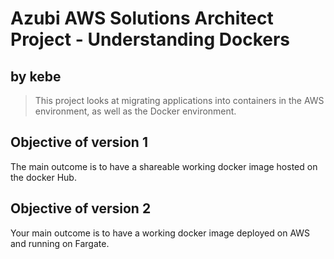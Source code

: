 # Azubi AWS Solutions Architect Project - Understanding Dockers

## by kebe

> This project looks at migrating applications into containers in the AWS environment, as well as the Docker environment.

## Objective of version 1

The main outcome is to have a shareable working docker image hosted on the docker Hub.

## Objective of version 2

Your main outcome is to have a working docker image deployed on AWS and running on Fargate.
